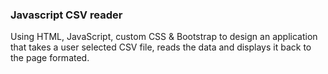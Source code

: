 ### Javascript CSV reader
Using HTML, JavaScript, custom CSS & Bootstrap to design an application that takes a user selected CSV file, reads the data and displays it back to the page formated. 
